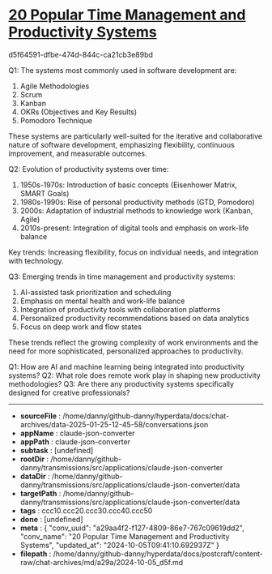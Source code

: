 # [20 Popular Time Management and Productivity Systems](https://claude.ai/chat/a29aa4f2-f127-4809-86e7-767c09619dd2)

d5f64591-dfbe-474d-844c-ca21cb3e89bd

 Q1: The systems most commonly used in software development are:

1. Agile Methodologies
2. Scrum
3. Kanban
4. OKRs (Objectives and Key Results)
5. Pomodoro Technique

These systems are particularly well-suited for the iterative and collaborative nature of software development, emphasizing flexibility, continuous improvement, and measurable outcomes.

Q2: Evolution of productivity systems over time:

1. 1950s-1970s: Introduction of basic concepts (Eisenhower Matrix, SMART Goals)
2. 1980s-1990s: Rise of personal productivity methods (GTD, Pomodoro)
3. 2000s: Adaptation of industrial methods to knowledge work (Kanban, Agile)
4. 2010s-present: Integration of digital tools and emphasis on work-life balance

Key trends: Increasing flexibility, focus on individual needs, and integration with technology.

Q3: Emerging trends in time management and productivity systems:

1. AI-assisted task prioritization and scheduling
2. Emphasis on mental health and work-life balance
3. Integration of productivity tools with collaboration platforms
4. Personalized productivity recommendations based on data analytics
5. Focus on deep work and flow states

These trends reflect the growing complexity of work environments and the need for more sophisticated, personalized approaches to productivity.

Q1: How are AI and machine learning being integrated into productivity systems?
Q2: What role does remote work play in shaping new productivity methodologies?
Q3: Are there any productivity systems specifically designed for creative professionals?

---

* **sourceFile** : /home/danny/github-danny/hyperdata/docs/chat-archives/data-2025-01-25-12-45-58/conversations.json
* **appName** : claude-json-converter
* **appPath** : claude-json-converter
* **subtask** : [undefined]
* **rootDir** : /home/danny/github-danny/transmissions/src/applications/claude-json-converter
* **dataDir** : /home/danny/github-danny/transmissions/src/applications/claude-json-converter/data
* **targetPath** : /home/danny/github-danny/transmissions/src/applications/claude-json-converter/data
* **tags** : ccc10.ccc20.ccc30.ccc40.ccc50
* **done** : [undefined]
* **meta** : {
  "conv_uuid": "a29aa4f2-f127-4809-86e7-767c09619dd2",
  "conv_name": "20 Popular Time Management and Productivity Systems",
  "updated_at": "2024-10-05T09:41:10.692937Z"
}
* **filepath** : /home/danny/github-danny/hyperdata/docs/postcraft/content-raw/chat-archives/md/a29a/2024-10-05_d5f.md